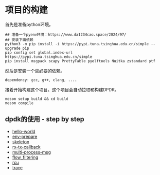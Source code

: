 # 项目的构建

首先是准备python环境。

```shell
## 准备一个pyenv环境：https://www.da1234cao.space/2024/97/
## 安装下面依赖
python3 -m pip install -i https://pypi.tuna.tsinghua.edu.cn/simple --upgrade pip
pip config set global.index-url https://pypi.tuna.tsinghua.edu.cn/simple
pip install msgpack scapy PrettyTable pyelftools Nuitka zstandard ptf
```

然后是安装一个些必要的依赖。

```shell
dependency: gcc, g++, clang, ....
```

接着开始构建这个项目。这个项目会自动拉取和构建DPDK。

```shell
meson setup build && cd build
meson compile
```

## dpdk的使用 - step by step

- [hello-world](./hello-world/)
- [env-prepare](./env-prepare/)
- [skeleton](./skeleton/)
- [rx-tx-callback](./rx-tx-callback/)
- [multi-process-msg](./multi-process-msg/)
- [flow_filtering](./flow_filtering/)
- [rcu](./rcu/)
- [trace](./trace/)
